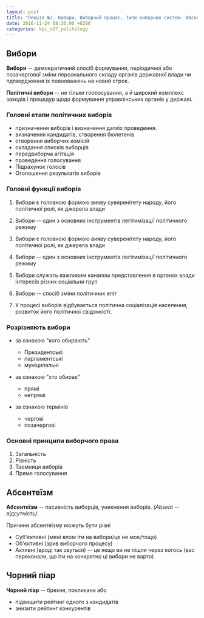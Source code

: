 ```yaml
---
layout: post
title: "Лекція №7. Вибори. Виборчий процес. Типи виборчих систем. Абсентеїзм. Чорний піар"
date: 2016-11-24 08:30:00 +0200
categories: kpi_s07_politology
---
```


## Вибори

**Вибори** -- демократичний спосіб формування, періодичної або позачергової зміни персонального складу органів державної влади чи пдтвердження їх повноважень на новий строк.

**Політичні вибори** -- не тільки гоолосування, а й широкий комплекс заходів і процедур щодо формування управлінських органів у державі.

### Головні етапи політичних виборів

- призначення виборів і визначення датиїх проведення.
- визначення кандидатів, створення бюлетенів
- створення виборчих комісій
- складання списків виборців
- передвиборча агітація
- проведення голосування
- Підрахунок голосів
- Оголошення результатів виборів

### Головні функції виборів

1. Вибори є головною формою вияву суверенітету народу, його політичної ролі, як джерела влади
2. Вибори -- один з основних інструментів легітимізації політичного режиму

1. Вибори є головною формою вияву суверенітету народу, його політичної ролі, як джерела влади
2. Вибори -- один з основних інструментів легітимізації політичного режиму
3. Вибори служать важливим каналом представлення в органах влади інтересів різних соціальни груп
4. Вибори -- спосіб зміни політичних еліт
5. У процесі виборів відбувається політична соціалізація населення, розвиток його політичної свідомості.

### Розрізняють вибори

- за ознакою "кого обирають"
  - Президентські
  - парламентські
  - муніципальні

- за ознакою "хто обирає"
  - прямі
  - непрямі

- за ознакою термінів
  - чергові
  - позачергові

### Основні принципи виборчого права

1. Загальність
2. Рівність
3. Таємниця виборів
4. Пряме голосування

## Абсентеїзм

**Абсентеїзм** -- пасивність виборців, уникнення виборів. *(Absent -- відсутність)*.

Причини абсентеїзму можуть бути різні

- Суб'єктивні (мені влом іти на вибори/це не моє/тощо)
- Об'єктивні (зрив виборчого процесу)
- Активні (вроді так звуться) -- це якщо ви не пішли через когось (вас переконали, що іти на конкретно ці вибори не варто)

## Чорний піар

**Чорний піар** -- брехня, покликана або 

 - підвищити рейтинг одного з кандидатів
 - знизити рейтинг конкурентів
